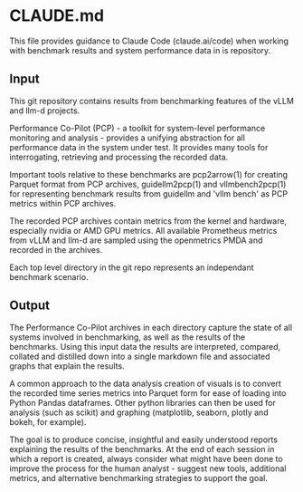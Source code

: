 # CLAUDE.md

This file provides guidance to Claude Code (claude.ai/code) when working
with benchmark results and system performance data in is repository.

## Input

This git repository contains results from benchmarking features of the
vLLM and llm-d projects.

Performance Co-Pilot (PCP) - a toolkit for system-level performance
monitoring and analysis - provides a unifying abstraction for all
performance data in the system under test.  It provides many tools for
interrogating, retrieving and processing the recorded data.

Important tools relative to these benchmarks are pcp2arrow(1) for creating
Parquet format from PCP archives, guidellm2pcp(1) and vllmbench2pcp(1)
for representing benchmark results from guidellm and 'vllm bench' as
PCP metrics within PCP archives.

The recorded PCP archives contain metrics from the kernel and hardware,
especially nvidia or AMD GPU metrics.  All available Prometheus metrics
from vLLM and llm-d are sampled using the openmetrics PMDA and recorded
in the archives.

Each top level directory in the git repo represents an independant
benchmark scenario.

## Output

The Performance Co-Pilot archives in each directory capture the state
of all systems involved in benchmarking, as well as the results of the
benchmarks.  Using this input data the results are interpreted, compared,
collated and distilled down into a single markdown file and associated
graphs that explain the results.

A common approach to the data analysis creation of visuals is to convert
the recorded time series metrics into Parquet form for ease of loading
into Python Pandas dataframes.  Other python libraries can then be used
for analysis (such as scikit) and graphing (matplotlib, seaborn, plotly
and bokeh, for example).

The goal is to produce concise, insightful and easily understood reports
explaining the results of the benchmarks.  At the end of each session in
which a report is created, always consider what might have been done to
improve the process for the human analyst - suggest new tools, additional
metrics, and alternative benchmarking strategies to support the goal.
